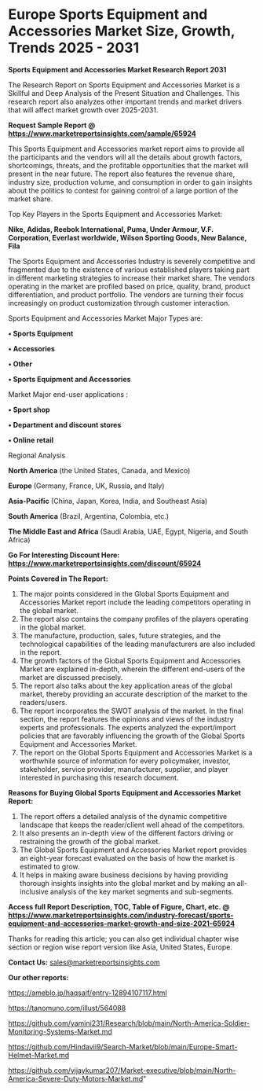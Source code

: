 # Europe Sports Equipment and Accessories Market Size, Growth, Trends 2025 - 2031

<strong>Sports Equipment and Accessories Market Research Report 2031</strong>

The Research Report on Sports Equipment and Accessories Market is a Skillful and Deep Analysis of the Present Situation and Challenges. This research report also analyzes other important trends and market drivers that will affect market growth over 2025-2031.

<strong>Request Sample Report @ <a href=https://www.marketreportsinsights.com/sample/65924>https://www.marketreportsinsights.com/sample/65924</a></strong>

This Sports Equipment and Accessories market report aims to provide all the participants and the vendors will all the details about growth factors, shortcomings, threats, and the profitable opportunities that the market will present in the near future. The report also features the revenue share, industry size, production volume, and consumption in order to gain insights about the politics to contest for gaining control of a large portion of the market share.

Top Key Players in the Sports Equipment and Accessories Market:

<strong>Nike, Adidas, Reebok International, Puma, Under Armour, V.F. Corporation, Everlast worldwide, Wilson Sporting Goods, New Balance, Fila</strong>

The Sports Equipment and Accessories Industry is severely competitive and fragmented due to the existence of various established players taking part in different marketing strategies to increase their market share. The vendors operating in the market are profiled based on price, quality, brand, product differentiation, and product portfolio. The vendors are turning their focus increasingly on product customization through customer interaction.

Sports Equipment and Accessories Market Major Types are:

<strong>• Sports Equipment

• Accessories

• Other

• Sports Equipment and Accessories</strong>

Market Major end-user applications :

<strong>• Sport shop

• Department and discount stores

• Online retail</strong>

Regional Analysis

</u><strong><b>North America</b></strong> (the United States, Canada, and Mexico)

<strong><b>Europe </b></strong>(Germany, France, UK, Russia, and Italy)

<strong><b>Asia-Pacific</b></strong> (China, Japan, Korea, India, and Southeast Asia)

<strong><b>South America</b></strong> (Brazil, Argentina, Colombia, etc.)

<strong><b>The Middle East and Africa</b></strong> (Saudi Arabia, UAE, Egypt, Nigeria, and South Africa)

<strong>Go For Interesting Discount Here: <a href=https://www.marketreportsinsights.com/discount/65924>https://www.marketreportsinsights.com/discount/65924</a></strong>

<strong>Points Covered in The Report:</strong>
<ol>
  <li>The major points considered in the Global Sports Equipment and Accessories Market report include the leading competitors operating in the global market.</li>
  <li>The report also contains the company profiles of the players operating in the global market.</li>
  <li>The manufacture, production, sales, future strategies, and the technological capabilities of the leading manufacturers are also included in the report.</li>
  <li>The growth factors of the Global Sports Equipment and Accessories Market are explained in-depth, wherein the different end-users of the market are discussed precisely.</li>
  <li>The report also talks about the key application areas of the global market, thereby providing an accurate description of the market to the readers/users.</li>
  <li>The report incorporates the SWOT analysis of the market. In the final section, the report features the opinions and views of the industry experts and professionals. The experts analyzed the export/import policies that are favorably influencing the growth of the Global Sports Equipment and Accessories Market.</li>
  <li>The report on the Global Sports Equipment and Accessories Market is a worthwhile source of information for every policymaker, investor, stakeholder, service provider, manufacturer, supplier, and player interested in purchasing this research document.</li>
</ol>
<strong>Reasons for Buying Global Sports Equipment and Accessories Market Report:</strong>

<ol>
  <li>The report offers a detailed analysis of the dynamic competitive landscape that keeps the reader/client well ahead of the competitors.</li>
  <li>It also presents an in-depth view of the different factors driving or restraining the growth of the global market.</li>
  <li>The Global Sports Equipment and Accessories Market report provides an eight-year forecast evaluated on the basis of how the market is estimated to grow.</li>
  <li>It helps in making aware business decisions by having providing thorough insights insights into the global market and by making an all-inclusive analysis of the key market segments and sub-segments.</li>
</ol>
<strong>Access full Report Description, TOC, Table of Figure, Chart, etc. @ <a href=https://www.marketreportsinsights.com/industry-forecast/sports-equipment-and-accessories-market-growth-and-size-2021-65924>https://www.marketreportsinsights.com/industry-forecast/sports-equipment-and-accessories-market-growth-and-size-2021-65924</a></strong>


Thanks for reading this article; you can also get individual chapter wise section or region wise report version like Asia, United States, Europe.

<strong>Contact Us:</strong>
sales@marketreportsinsights.com

<strong>Our other reports:</strong>

<a href=https://ameblo.jp/haqsaif/entry-12894107117.html>https://ameblo.jp/haqsaif/entry-12894107117.html</a>

<a href=https://tanomuno.com/illust/564088>https://tanomuno.com/illust/564088</a>

<a href=https://github.com/yamini231/Research/blob/main/North-America-Soldier-Monitoring-Systems-Market.md>https://github.com/yamini231/Research/blob/main/North-America-Soldier-Monitoring-Systems-Market.md</a>

<a href=https://github.com/Hindavii9/Search-Market/blob/main/Europe-Smart-Helmet-Market.md>https://github.com/Hindavii9/Search-Market/blob/main/Europe-Smart-Helmet-Market.md</a>

<a href=https://github.com/vijaykumar207/Market-executive/blob/main/North-America-Severe-Duty-Motors-Market.md>https://github.com/vijaykumar207/Market-executive/blob/main/North-America-Severe-Duty-Motors-Market.md</a>"
